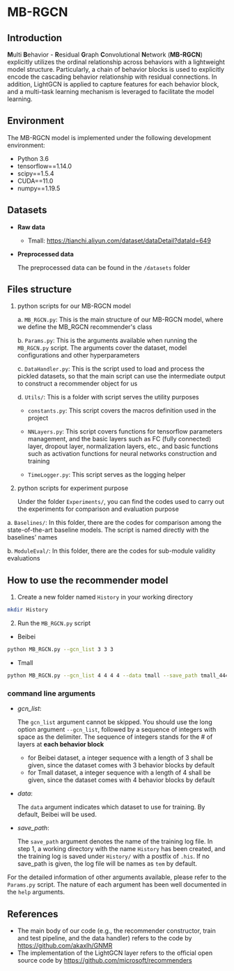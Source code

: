 # MB-RGCN

## Introduction
**M**ulti **B**ehavior - **R**esidual **G**raph **C**onvolutional **N**etwork (**MB-RGCN**) explicitly utilizes the ordinal relationship across behaviors with a lightweight model structure. Particularly, a chain of behavior blocks is used to explicitly encode the cascading behavior relationship with residual connections. In addition, LightGCN is applied to capture features for each behavior block, and a multi-task learning mechanism is leveraged to facilitate the model learning. 

## Environment
The MB-RGCN model is implemented under the following development environment:
- Python 3.6
- tensorflow==1.14.0
- scipy==1.5.4
- CUDA==11.0 
- numpy==1.19.5

## Datasets
- **Raw data**
  - Tmall: https://tianchi.aliyun.com/dataset/dataDetail?dataId=649
  
- **Preprocessed data**

  The preprocessed data can be found in the `/datasets` folder
 
## Files structure
1. python scripts for our MB-RGCN model

    a. `MB_RGCN.py`: This is the main structure of our MB-RGCN model, where we define the MB_RGCN recommender's class
  
    b. `Params.py`: This is the arguments available when running the `MB_RGCN.py` script. The arguments cover the dataset, model configurations and other hyperparameters
  
    c. `DataHandler.py`: This is the script used to load and process the pickled datasets, so that the main script can use the intermediate output to construct a recommender object for us
  
    d. `Utils/`: This is a folder with script serves the utility purposes
  
     -  `constants.py`: This script covers the macros definition used in the project
    
     - `NNLayers.py`: This script covers functions for tensorflow parameters management, and the basic layers such as FC (fully connected) layer, dropout layer, normalization layers, etc., and basic functions such as activation functions for neural networks construction and training
    
     - `TimeLogger.py`: This script serves as the logging helper

  2. python scripts for experiment purpose 

     Under the folder `Experiments/`, you can find the codes used to carry out the experiments for comparison and evaluation purpose

  a. `Baselines/`: In this folder, there are the codes for comparison among the state-of-the-art baseline models. The script is named directly with the baselines' names
  
  b. `ModuleEval/`: In this folder, there are the codes for sub-module validity evaluations

## How to use the recommender model
1. Create a new folder named `History` in your working directory

```bash
mkdir History
```

2. Run the `MB_RGCN.py` script
- Beibei
```bash
python MB_RGCN.py --gcn_list 3 3 3
```

- Tmall
```bash
python MB_RGCN.py --gcn_list 4 4 4 4 --data tmall --save_path tmall_4444
```

### command line arguments
- *gcn_list*: 
  
  The `gcn_list` argument cannot be skipped. You should use the long option argument `--gcn_list`, followed by a sequence of integers with space as the delimiter. The sequence of integers stands for the # of layers at **each behavior block**
  - for Beibei dataset, a integer sequence with a length of 3 shall be given, since the dataset comes with 3 behavior blocks by default
  - for Tmall dataset, a integer sequence with a length of 4 shall be given, since the dataset comes with 4 behavior blocks by default
- *data*: 

  The `data` argument indicates which dataset to use for training. By default, Beibei will be used.
  
- *save_path*:

  The `save_path` argument denotes the name of the training log file. In step 1, a working directory with the name `History` has been created, and the training log is saved under `History/` with a postfix of `.his`. If no save_path is given, the log file will be names as `tem` by default.
  
For the detailed information of other arguments available, please refer to the `Params.py` script. The nature of each argument has been well documented in the `help` arguments.

## References
- The main body of our code (e.g., the recommender constructor, train and test pipeline, and the data handler) refers to the code by https://github.com/akaxlh/GNMR
- The implementation of the LightGCN layer refers to the official open source code by https://github.com/microsoft/recommenders
